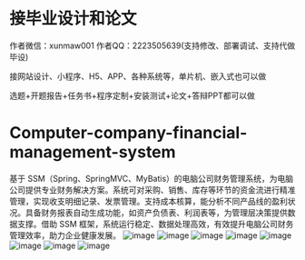 # 接毕业设计和论文
作者微信：xunmaw001  作者QQ：2223505639(支持修改、部署调试、支持代做毕设)

接网站设计、小程序、H5、APP、各种系统等，单片机、嵌入式也可以做

选题+开题报告+任务书+程序定制+安装测试+论文+答辩PPT都可以做
# Computer-company-financial-management-system
基于 SSM（Spring、SpringMVC、MyBatis）的电脑公司财务管理系统，为电脑公司提供专业财务解决方案。系统可对采购、销售、库存等环节的资金流进行精准管理，实现收支明细记录、发票管理。支持成本核算，能分析不同产品线的盈利状况。具备财务报表自动生成功能，如资产负债表、利润表等，为管理层决策提供数据支撑。借助 SSM 框架，系统运行稳定、数据处理高效，有效提升电脑公司财务管理效率，助力企业健康发展。 
![image](https://github.com/user-attachments/assets/85bdfd74-5ada-41e5-b878-625b63d06ac9)
![image](https://github.com/user-attachments/assets/0ceb5dcd-5dbc-4057-97f5-b7db5674c8a7)
![image](https://github.com/user-attachments/assets/251687fb-f13b-45ba-945b-069890c065fc)
![image](https://github.com/user-attachments/assets/47db18a0-4746-46a2-a654-81ed66103df7)
![image](https://github.com/user-attachments/assets/55e28a17-9a3b-45db-9a35-d14495fcabcf)
![image](https://github.com/user-attachments/assets/6c785104-95a1-487f-9336-fdb344303794)
![image](https://github.com/user-attachments/assets/429ef8fd-a5bb-4eb7-a651-365df6653a9d)
![image](https://github.com/user-attachments/assets/bc1d1c74-4cd0-455b-b438-8d1e113e770f)
